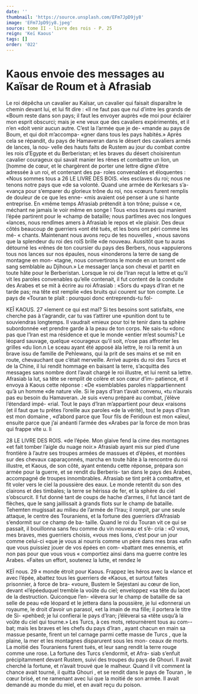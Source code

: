 ```yaml
---
date: ''
thumbnail: 'https://source.unsplash.com/EFm7JpD9jy8'
image: 'EFm7JpD9jy8.jpeg'
source: tome II - livre des rois - P. 25
reign: 'Keï Kaous'
tags: []
order: '022'
---
```


# Kaous envoie des messages au Kaïsar de Roum et à Afrasiab

Le roi dépêcha un cavalier au Kaïsar, un cavalier qui faisait disparaître le chemin devant lui, et lui fit dire : «Il ne faut pas que nul d’intre les grands de «Boum reste dans son pays; il faut les envoyer auprès «de moi pour éclairer mon esprit obscurci; mais je «ne veux que des cavaliers expérimentés, et il n’en
«doit venir aucun autre. C’est la l’armée que je de- «mande au pays de Boum, et qui doit m’accompa- «gner dans tous les pays habités.»
Après cela se répandit, du pays de Hamaveran dans le désert des cavaliers armés de lances, la nou- velle des hauts faits de Rustem au jour du combat contre les rois d’Egypte et du Berberistan; et les braves du désert choisirentun cavalier courageux qui savait manier les rênes et combattre un lion, un [homme de cœur, et le chargèrent de porter une lettre digne d’être adressée à un roi, et contenant des pa-
roles convenables et éloquentes : «Nous sommes tous
a
26 LE LIVRE DES BOIS.
«les esclaves du roi; nous ne tenons notre pays que «de sa volonté. Quand une armée de Kerkesars s’a-
«vança pour s’emparer du glorieux trône du roi, nos
«cœurs furent remplis de douleur de ce que les enne- «mis avaient osé penser à une si hante entreprise. En «même temps Afrasiab prétendit à ton trône; puisse
« ce, méchant ne jamais le voir même en songe l Tous «nos braves qui manient l’épée partirent pour le «champ de bataille; nous partîmes avec nos longues «lances, nous rendîmes amers à Afrasiab le repos et «le plaisir. Des deux côtés beaucoup de guerriers «ont été tués, et les bons ont péri comme les mé-
« chants. Maintenant nous avons reçu de tes nouvelles , «nous savons que la splendeur du roi des roiS brille «de nouveau. Aussitôt que tu auras détourné les «rênes de ton coursier du pays des Berbers, nous «appuierons tous nos lances sur nos épaules, nous «inonderons la terre de sang de montagne en mon- «tagne, nous convertirons le monde en un torrent «de sang semblable au Djihoun.»
Le messager lança son cheval et partit en toute hâte pour le Berberistan. Lorsque le roi de l’lran reçut la lettre et qu’il vit les paroles convenables qu’elle contenait, il fut content de la conduite des Arabes et se mit à écrire au roi Afrasiab : «Sors du «pays d’Iran et ne tarde pas; ma tête est remplie
«des bruits qui courent sur ton compte. Le pays de «Touran te plaît : pourquoi donc entreprends-tu fol-

KEÎ KAOUS. 27 «lement ce qui est mal? Si tes besoins sont satisfaits,
«ne cherche pas à t’agrandir, car tu vas t’attirer une «punition dont tu te souviendras longtemps. Il vaudrait «mieux pour toi te tenir dans ta sphère subordonnée «et prendre garde à la peau de ton corps. Ne sais-tu «donc pas que l’lran est ma résidence et que le monde «entier m’est soumis? Le léopard sauvage, quelque «courageux qu’il soit, n’ose pas affronter les grilles
«du lion.n
Le sceau ayant été apposé àla lettre, le roi la remit
à un brave issu de famille de Pehlewans, qui la prit
de ses mains et se mit en route, chevauchant que c’était merveille. Arrivé auprès du roi des Turcs et de
la Chine, il lui rendit hommage en baisant la terre, s’acquitta des messages sans nombre dont l’avait chargé le roi illustre, et lui remit sa lettre. Afrasiab la lut, sa tête se remplit de colère et son cœur d’im- patience, et il envoya à Kaous cette réponse : «De «semblables paroles n’appartiennent qu’à un homme
«de nature vile. Si le pays d’lran t’avait convenu,
«tu n’aurais pas eu besoin du Hamaveran. Je suis «venu préparé au combat, j’élève l’étendard impé-
«rial. Tout le pays d’lran m’appartient pour deux «raisons (et il faut que tu prêtes l’oreille aux paroles
«de la vérité), tout le pays d’Iran est mon domaine , «d’abord parce que Tour fils de Feridoun est mon «aïeul, ensuite parce que j’ai anéanti l’armée des
«Arabes par la force de mon bras qui frappe vite
u. li

28 LE LIVRE DES ROIS.
«de l’épée. Mon glaive fend la cime des montagnes
«et fait tomber l’aigle du nuage noir.»
Afrasiab ayant mis sur pied d’une frontière à l’autre ses troupes armées de massues et d’épées, et
montées sur des chevaux caparaçonnés, marcha en
toute hâte à la rencontre du roi illustre, et Kaous,
de son côté, ayant entendu cette réponse, prépara
son armée pour la guerre, et se rendit du Berberis- tan dans le pays des Arabes, accompagné de troupes innombrables. Afrasiab se tint prêt à combattre, et
fit voler vers le ciel la poussière des eaux. Le monde retentit du son des clairons et des timbales; la terre se hérissa de fer, et la sphère du ciel s’obscurcit. Il
fut donné tant de coups de hache d’armes, il fut lancé
tant de flèches, que le sang jaillissait à grands flots sur le champ de bataille. Tehemten mugissait au milieu de l’armée de l’Irau; il rompit, par une seule
attaque, le centre des Touraniens, et la fortune des guerriers d’Afrasiab s’endormit sur ce champ de ba-
taille. Quand le roi du Touran vit ce qui se passait, il bouillonna sans feu comme du vin nouveau et s’é-
cria : «O vous, mes braves, mes guerriers choisis, «vous mes lions, c’est pour un jour comme celui-ci «que je vous ai nourris comme un père dans mes bras «afin que vous puissiez jouer de vos épées en com-
«battant mes ennemis, et non pas pour que vous vous « comportiez ainsi dans ma guerre contre les Arabes.
«Faites un effort, soutenez la lutte, et rendez le

KEÏ nous. 29 « monde étroit pour Kaous. Frappez les héros avec la
«lance et avec l’épée, abattez tous les guerriers de «Kaous, et surtout faites prisonnier, à force de bra- «voure, Bustem le Sejestani au cœur de lion, devant «l’épéeduquel tremble la voûte du ciel; enveloppez
«sa tête du lacet de la destruction. Quiconque l’en- «lèvera sur le champ de bataille de sa selle de peau «de léopard et le jettera dans la poussière, je lui «donnerai un royaume, le droit d’avoir un parasol,
«et la imain de ma fille; il portera le titre de Si- «pehbed; je lui confierai le pays d’Iran; j’élèverai sa
«tête usqu’à la voûte du ciel qui tourne.»
Les Turcs, à ces mots, retournèrent tous au com-- bat; mais les braves et les chefs du pays d’lran , ayant chacun en main sa massue pesante, firent un tel carnage parmi cette masse de Turcs , que la plaine, la mer et les montagnes disparurent sous les mon- ceaux de morts. La moitié des Touraniens furent
tués, et leur sang rendit la terre rouge comme une rose. La fortune des Turcs s’endormit, et Afra- siab s’enfuit précipitamment devant Rustem, suivi des troupes du pays de Ghouri. Il avait cherché la fortune, et n’avait trouvé que le malheur. Quand il
vit comment la chance avait tourné, il quitta Ghouri , et se rendit dans le pays de Touran , le cœur brisé, et ne ramenant avec lui que la moitié de son armée. Il avait demandé au monde du miel, et en avait reçu du poison.
